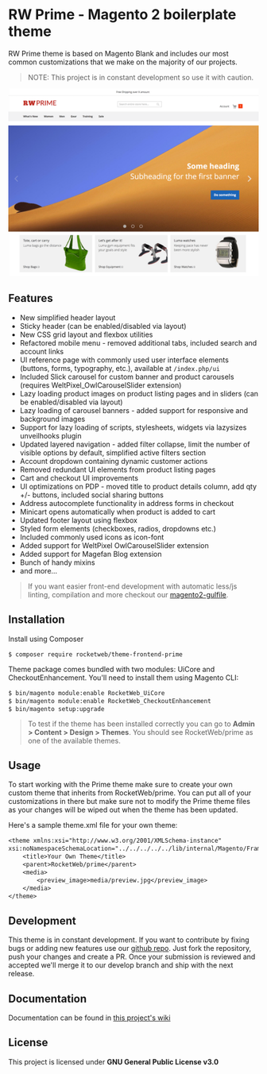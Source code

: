 # RW Prime - Magento 2 boilerplate theme
RW Prime theme is based on Magento Blank and includes our most common customizations that we make on the majority of our projects. 

> NOTE: This project is in constant development so use it with caution.

![RW Prime](media/preview.png)

## Features
* New simplified header layout
* Sticky header (can be enabled/disabled via layout)
* New CSS grid layout and flexbox utilities
* Refactored mobile menu - removed additional tabs, included search and account links 
* UI reference page with commonly used user interface elements (buttons, forms, typography, etc.), available at `/index.php/ui`
* Included Slick carousel for custom banner and product carousels (requires WeltPixel_OwlCarouselSlider extension)
* Lazy loading product images on product listing pages and in sliders (can be enabled/disabled via layout)
* Lazy loading of carousel banners - added support for responsive and background images
* Support for lazy loading of scripts, stylesheets, widgets via lazysizes unveilhooks plugin
* Updated layered navigation - added filter collapse, limit the number of visible options by default, simplified active filters section
* Account dropdown containing dynamic customer actions
* Removed redundant UI elements from product listing pages
* Cart and checkout UI improvements 
* UI optimizations on PDP - moved title to product details column, add qty +/- buttons, included social sharing buttons
* Address autocomplete functionality in address forms in checkout
* Minicart opens automatically when product is added to cart
* Updated footer layout using flexbox
* Styled form elements (checkboxes, radios, dropdowns etc.)
* Included commonly used icons as icon-font
* Added support for WeltPixel OwlCarouselSlider extension
* Added support for Magefan Blog extension
* Bunch of handy mixins 
* and more...

> If you want easier front-end development with automatic less/js linting, compilation and more checkout our [magento2-gulfile](https://github.com/rocketweb-fed/magento2-gulpfile).

## Installation
Install using Composer
```
$ composer require rocketweb/theme-frontend-prime
```

Theme package comes bundled with two modules: UiCore and CheckoutEnhancement. You'll need to install them using Magento CLI:
```
$ bin/magento module:enable RocketWeb_UiCore
$ bin/magento module:enable RocketWeb_CheckoutEnhancement
$ bin/magento setup:upgrade
```

> To test if the theme has been installed correctly you can go to **Admin > Content > Design > Themes**. You should see RocketWeb/prime as one of the available themes.

## Usage
To start working with the Prime theme make sure to create your own custom theme that inherits from RocketWeb/prime. You can put all of your customizations in there but make sure not to modify the Prime theme files as your changes will be wiped out when the theme has been updated.

Here's a sample theme.xml file for your own theme:
```
<theme xmlns:xsi="http://www.w3.org/2001/XMLSchema-instance" xsi:noNamespaceSchemaLocation="../../../../../lib/internal/Magento/Framework/Config/etc/theme.xsd">
    <title>Your Own Theme</title>
    <parent>RocketWeb/prime</parent>
    <media>
        <preview_image>media/preview.jpg</preview_image>
    </media>
</theme>
```

## Development
This theme is in constant development. If you want to contribute by fixing bugs or adding new features use our [github repo](https://github.com/rocketweb-fed/magento2-theme-prime). Just fork the repository, push your changes and create a PR. Once your submission is reviewed and accepted we'll merge it to our develop branch and ship with the next release.


## Documentation
Documentation can be found in [this project's wiki](https://github.com/rocketweb-fed/magento2-theme-prime/wiki)


## License
This project is licensed under **GNU General Public License v3.0**